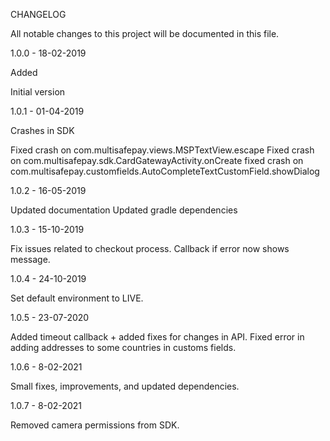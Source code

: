 CHANGELOG

All notable changes to this project will be documented in this file.

1.0.0 - 18-02-2019

Added

Initial version

1.0.1 - 01-04-2019

Crashes in SDK

Fixed crash on com.multisafepay.views.MSPTextView.escape Fixed crash on com.multisafepay.sdk.CardGatewayActivity.onCreate fixed crash on com.multisafepay.customfields.AutoCompleteTextCustomField.showDialog

1.0.2 - 16-05-2019

Updated documentation Updated gradle dependencies

1.0.3 - 15-10-2019

Fix issues related to checkout process. Callback if error now shows message.

1.0.4 - 24-10-2019

Set default environment to LIVE.


1.0.5 - 23-07-2020

Added timeout callback + added fixes for changes in API. Fixed error in adding addresses to some countries in customs fields.

1.0.6 - 8-02-2021

Small fixes, improvements, and updated dependencies.

1.0.7 - 8-02-2021

Removed camera permissions from SDK.

